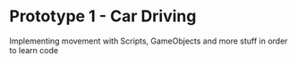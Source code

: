 # Prototype 1 - Car Driving
 Implementing movement with Scripts, GameObjects and more stuff in order to learn code

